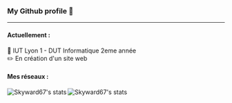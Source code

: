 ### My Github profile 📑

---
#### Actuellement :
💼 IUT Lyon 1 - DUT Informatique 2eme année \
✏️ En création d'un site web

#### Mes réseaux :

[linkedin]: https://www.linkedin.com/in/dorian-gorse 

<img align="left" alt="Skyward67's stats" src="https://github-readme-stats.vercel.app/api/top-langs/?username=Skyward67&layout=compact">
<img align="left" alt="Skyward67's stats" src="https://github-readme-stats.vercel.app/api?username=Skyward67&show_icons=true&theme=radical">


<!--
**Skyward67/Skyward67** is a ✨ _special_ ✨ repository because its `README.md` (this file) appears on your GitHub profile.

Here are some ideas to get you started:

- 🔭 I’m currently working on ...
- 🌱 I’m currently learning ...
- 👯 I’m looking to collaborate on ...
- 🤔 I’m looking for help with ...
- 💬 Ask me about ...
- 📫 How to reach me: ...
- 😄 Pronouns: ...
- ⚡ Fun fact: ...
-->
